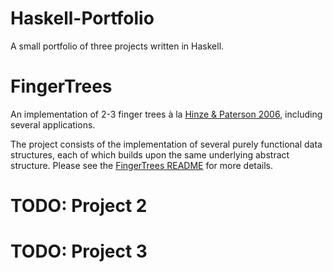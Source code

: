 # Haskell-Portfolio
A small portfolio of three projects written in Haskell.

# FingerTrees

An implementation of 2-3 finger trees à la [Hinze &amp; Paterson 2006](https://www.staff.city.ac.uk/~ross/papers/FingerTree.pdf), including several applications.

The project consists of the implementation of several purely functional data structures, each of which builds upon the same underlying abstract structure.
Please see the [FingerTrees README](https://github.com/gelijergensen/FingerTrees) for more details.

# TODO: Project 2

# TODO: Project 3
